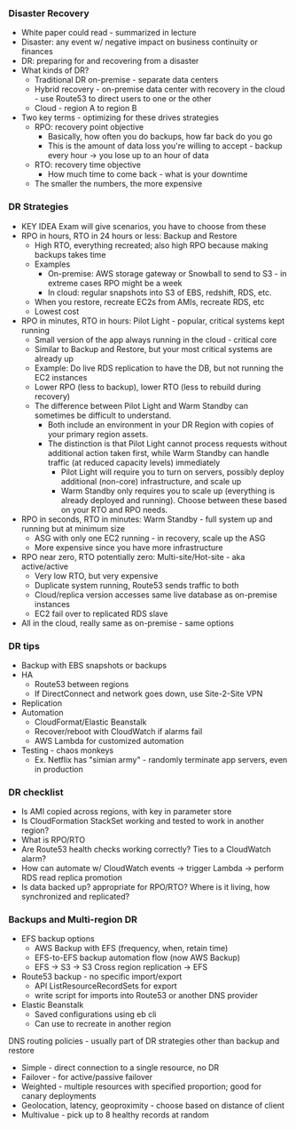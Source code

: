 ### Disaster Recovery
- White paper could read - summarized in lecture
- Disaster: any event w/ negative impact on business continuity or finances
- DR: preparing for and recovering from a disaster
- What kinds of DR?
  - Traditional DR on-premise - separate data centers
  - Hybrid recovery - on-premise data center with recovery in the cloud - use Route53 to direct users to one or the other
  - Cloud - region A to region B
- Two key terms - optimizing for these drives strategies
  - RPO: recovery point objective
    - Basically, how often you do backups, how far back do you go
    - This is the amount of data loss you're willing to accept - backup every hour -> you lose up to an hour of data
  - RTO: recovery time objective
    - How much time to come back - what is your downtime
  - The smaller the numbers, the more expensive

### DR Strategies
- KEY IDEA Exam will give scenarios, you have to choose from these
- RPO in hours, RTO in 24 hours or less: Backup and Restore
  - High RTO, everything recreated; also high RPO because making backups takes time
  - Examples
    - On-premise: AWS storage gateway or Snowball to send to S3 - in extreme cases RPO might be a week
	- In cloud: regular snapshots into S3 of EBS, redshift, RDS, etc.
  - When you restore, recreate EC2s from AMIs, recreate RDS, etc
  - Lowest cost
- RPO in minutes, RTO in hours: Pilot Light - popular, critical systems kept running
  - Small version of the app always running in the cloud - critical core
  - Similar to Backup and Restore, but your most critical systems are already up
  - Example: Do live RDS replication to have the DB, but not running the EC2 instances
  - Lower RPO (less to backup), lower RTO (less to rebuild during recovery)
  - The difference between Pilot Light and Warm Standby can sometimes be difficult to understand.
    - Both include an environment in your DR Region with copies of your primary region assets. 
    - The distinction is that Pilot Light cannot process requests without additional action taken first, while Warm Standby can handle traffic (at reduced capacity levels) immediately
      - Pilot Light will require you to turn on servers, possibly deploy additional (non-core) infrastructure, and scale up
      - Warm Standby only requires you to scale up (everything is already deployed and running). Choose between these based on your RTO and RPO needs.
- RPO in seconds, RTO in minutes: Warm Standby - full system up and running but at minimum size
  - ASG with only one EC2 running - in recovery, scale up the ASG
  - More expensive since you have more infrastructure
- RPO near zero, RTO potentially zero: Multi-site/Hot-site - aka active/active
  - Very low RTO, but very expensive
  - Duplicate system running, Route53 sends traffic to both
  - Cloud/replica version accesses same live database as on-premise instances
  - EC2 fail over to replicated RDS slave
- All in the cloud, really same as on-premise - same options

### DR tips
- Backup with EBS snapshots or backups
- HA
  - Route53 between regions
  - If DirectConnect and network goes down, use Site-2-Site VPN
- Replication
- Automation
  - CloudFormat/Elastic Beanstalk
  - Recover/reboot with CloudWatch if alarms fail
  - AWS Lambda for customized automation
- Testing - chaos monkeys
  - Ex. Netflix has "simian army" - randomly terminate app servers, even in production

### DR checklist
- Is AMI copied across regions, with key in parameter store
- Is CloudFormation StackSet working and tested to work in another region?
- What is RPO/RTO
- Are Route53 health checks working correctly? Ties to a CloudWatch alarm?
- How can automate w/ CloudWatch events -> trigger Lambda -> perform RDS read replica promotion
- Is data backed up? appropriate for RPO/RTO? Where is it living, how synchronized and replicated?

### Backups and Multi-region DR
- EFS backup options
  - AWS Backup with EFS (frequency, when, retain time)
  - EFS-to-EFS backup automation flow (now AWS Backup)
  - EFS -> S3 -> S3 Cross region replication -> EFS
- Route53 backup - no specific import/export
  - API ListResourceRecordSets for export
  - write script for imports into Route53 or another DNS provider
- Elastic Beanstalk
  - Saved configurations using eb cli
  - Can use to recreate in another region

DNS routing policies - usually part of DR strategies other than backup and restore
- Simple - direct connection to a single resource, no DR
- Failover - for active/passive failover
- Weighted - multiple resources with specified proportion; good for canary deployments
- Geolocation, latency, geoproximity - choose based on distance of client
- Multivalue - pick up to 8 healthy records at random
